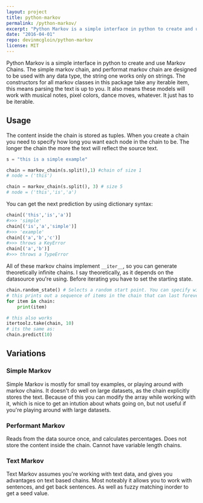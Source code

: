 ```yaml
---
layout: project
title: python-markov
permalink: /python-markov/
excerpt: "Python Markov is a simple interface in python to create and use Markov Chains."
date: "2016-04-01"
repo: devinmcgloin/python-markov
license: MIT
---
```


Python Markov is a simple interface in python to create and use Markov Chains. The simple markov chain, and performat markov chain are designed to be used with any data type, the string one works only on strings. The constructors for all markov classes in this package take any iterable item, this means parsing the text is up to you. It also means these models will work with musical notes, pixel colors, dance moves, whatever. It just has to be iterable.

## Usage
The content inside the chain is stored as tuples. When you create a chain you need to specify how long you want each node in the chain to be. The longer the chain the more the text will reflect the source text.

```python
s = "this is a simple example"

chain = markov_chain(s.split(),1) #chain of size 1
# node = ('this')

chain = markov_chain(s.split(), 3) # size 5
# node = ('this','is','a')
```

You can get the next prediction by using dictionary syntax:

```python
chain[('this','is','a')]
#>>> 'simple'
chain[('is','a','simple')]
#>>> 'example'
chain[('a','b','c')]
#>>> throws a KeyError
chain[('a','b')]
#>>> throws a TypeError
```

All of these markov chains implement `__iter__`, so you can generate theoretically infinite chains. I say theoretically, as it depends on the datasource you're using. Before iterating you have to set the starting state.

```python
chain.random_state() # Selects a random start point. You can specify with set_state()
# this prints out a sequence of items in the chain that can last forever. (be careful)
for item in chain:
    print(item)

# this also works
itertoolz.take(chain, 10)
# its the same as:
chain.predict(10)
```

## Variations

### Simple Markov

Simple Markov is mostly for small toy examples, or playing around with markov chains. It doesn't do well on large datasets, as the chain explicitly stores the text. Because of this you can modify the array while working with it, which is nice to get an intution about whats going on, but not useful if you're playing around with large datasets.

### Performant Markov

Reads from the data source once, and calculates percentages. Does not store the content inside the chain. Cannot have variable length chains.

### Text Markov

Text Markov assumes you're working with text data, and gives you advantages on text based chains. Most noteably it allows you to work with sentences, and get back sentences. As well as fuzzy matching inorder to get a seed value.
